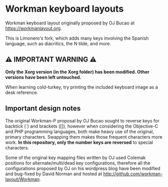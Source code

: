 Workman keyboard layouts
========================

Workman keyboard layout originally proposed by OJ Bucao at https://workmanlayout.org.

This is Limonero's fork, which adds many keys involving the Spanish language, such as diacritics, the N tilde, and more. 

## ⚠️ IMPORTANT WARNING ⚠️

**Only the Xorg version (in the Xorg folder) has been modified. Other versions have been left untouched.**

When learning cold-turkey, try printing the included keyboard image as a desk reference.

## Important design notes

The original Workman-P proposal by OJ Bucao sought to reverse keys for backtick (`) and brackets ([]), however when considering the Objective-C and PHP programming languages, both make heavy use of the original, primary characters. Swapping them makes those frequent characters more work. **In this repository, only the number keys are reversed** to special characters.

Some of the original key mapping files written by OJ used Colemak positions for alternate/multi/dead key configurations, therefore all the configurations proposed by OJ on his wordpress blog have been modified and bug-fixed by David Norman and hosted at http://github.com/workman-layout/Workman.
